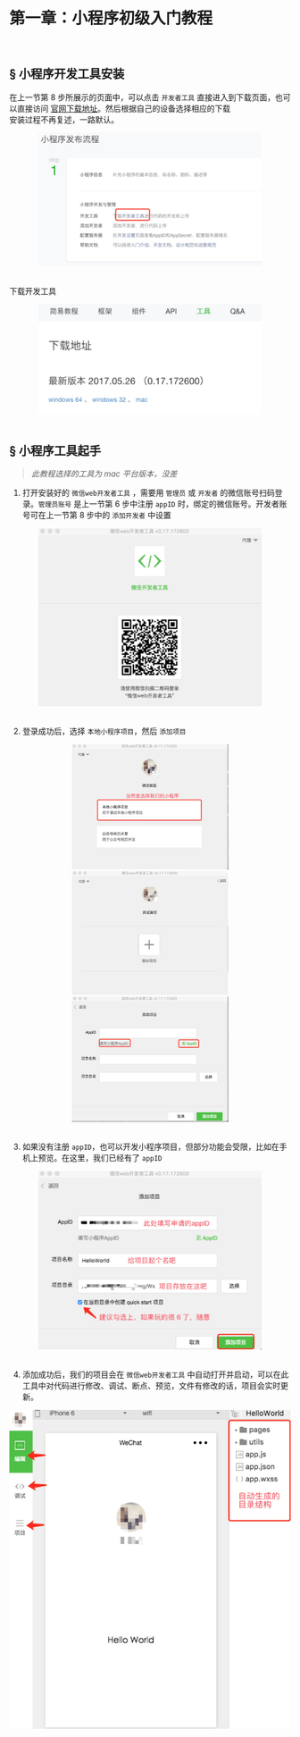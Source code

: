 # 第一章：小程序初级入门教程  

<br>


## <a>&sect; 小程序开发工具安装</a>
在上一节第 8 步所展示的页面中，可以点击 `开发者工具` 直接进入到下载页面，也可以直接访问 [官网下载地址](https://mp.weixin.qq.com/debug/wxadoc/dev/devtools/download.html)。然后根据自己的设备选择相应的下载  
安装过程不再复述，一路默认。  
  
<div align="center">
  <img src="./images/WechatIMG10.jpeg" width="400">
</div>
<br>  

下载开发工具

<div align="center">
  <img src="./images/WechatIMG11.jpeg" width="400">
</div>  
<br>  

## <a>&sect; 小程序工具起手</a>  
> *此教程选择的工具为 mac 平台版本，没差*  
1. 打开安装好的 `微信web开发者工具` ，需要用 `管理员` 或 `开发者` 的微信账号扫码登录。`管理员账号` 是上一节第 6 步中注册 `appID` 时，绑定的微信账号。开发者账号可在上一节第 8 步中的 `添加开发者` 中设置

<div align="center">
  <img src="./images/WechatIMG12.jpeg" width="400">
</div>  
<br>  

2. 登录成功后，选择 `本地小程序项目`，然后 `添加项目`

<div align="center">
  <img src="./images/WechatIMG13.jpeg" width="280">
  <img src="./images/WechatIMG14.jpeg" width="280">
  <img src="./images/WechatIMG15.jpeg" width="280">
</div>  
<br>  

3. 如果没有注册 `appID`，也可以开发小程序项目，但部分功能会受限，比如在手机上预览。在这里，我们已经有了 `appID`

<div align="center">
  <img src="./images/WechatIMG16.jpeg" width="400">
</div>
<br>  

4. 添加成功后，我们的项目会在 `微信web开发者工具` 中自动打开并启动，可以在此工具中对代码进行修改、调试、断点、预览，文件有修改的话，项目会实时更新。 

<div align="center">
  <img src="./images/WechatIMG17.jpeg" width="600">
</div>
